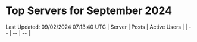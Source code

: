 # Top Servers for September 2024
Last Updated: 09/02/2024 07:13:40 UTC
| Server | Posts | Active Users |
| -- | -- | -- |
